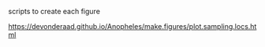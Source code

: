 scripts to create each figure

https://devonderaad.github.io/Anopheles/make.figures/plot.sampling.locs.html
